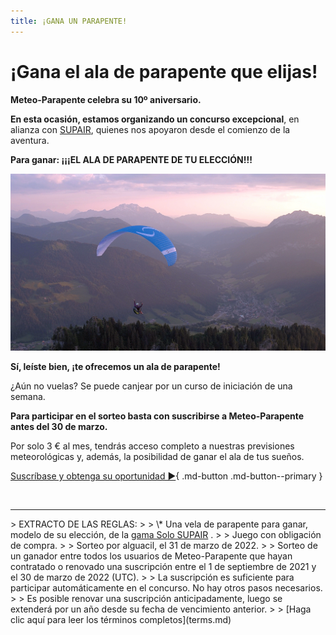 ```yaml
---
title: ¡GANA UN PARAPENTE!
---
```

# ¡Gana el ala de parapente que elijas!

**Meteo-Parapente celebra su 10º aniversario.**

**En esta ocasión, estamos organizando un concurso excepcional**, en alianza con <a href="https://www.supair.com" target="_blank">SUPAIR</a>, quienes nos apoyaron desde el comienzo de la aventura.

**Para ganar: ¡¡¡EL ALA DE PARAPENTE DE TU ELECCIÓN!!!**

![](/img/voile.png)

**Sí, leíste bien, ¡te ofrecemos un ala de parapente!**

¿Aún no vuelas? Se puede canjear por un curso de iniciación de una semana.

**Para participar en el sorteo basta con suscribirse a Meteo-Parapente antes del 30 de marzo.**

Por solo 3 € al mes, tendrás acceso completo a nuestras previsiones meteorológicas y, además, la posibilidad de ganar el ala de tus sueños.

[Suscríbase y obtenga su oportunidad ►](../users/contribute.md){ .md-button .md-button--primary }

<br>
<hr>
> EXTRACTO DE LAS REGLAS:
>
> \* Una vela de parapente para ganar, modelo de su elección, de la <a href="https://www.supair.com/voiles/#category_id_160" target="_blank">gama Solo SUPAIR</a> .
>
> Juego con obligación de compra.
>
> Sorteo por alguacil, el 31 de marzo de 2022.
>
> Sorteo de un ganador entre todos los usuarios de Meteo-Parapente que hayan contratado o renovado una suscripción entre el 1 de septiembre de 2021 y el 30 de marzo de 2022 (UTC).
>
> La suscripción es suficiente para participar automáticamente en el concurso. No hay otros pasos necesarios.
>
> Es posible renovar una suscripción anticipadamente, luego se extenderá por un año desde su fecha de vencimiento anterior.
>
> [Haga clic aquí para leer los términos completos](terms.md)